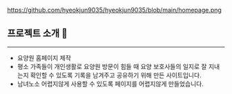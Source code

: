 <https://github.com/hyeokjun9035/hyeokjun9035/blob/main/homepage.png>

## 프로젝트 소개 👋
---
+ 요양원 홈페이지 제작
+ 평소 가족들이 개인생활로 요양원 방문이 힘들 때 요양 보호사들의 일지로 잘 지내는지 확인할 수 있도록 기록을 남겨주고 공유하기 위해 만든 사이트입니다.
+ 남녀노소 어렵지않게 사용할 수 있도록 페이지를 어렵지않게 만들었습니다.
<!--
**hyeokjun9035/hyeokjun9035** is a ✨ _special_ ✨ repository because its `README.md` (this file) appears on your GitHub profile.

Here are some ideas to get you started:

- 🔭 I’m currently working on ...
- 🌱 I’m currently learning ...
- 👯 I’m looking to collaborate on ...
- 🤔 I’m looking for help with ...
- 💬 Ask me about ...
- 📫 How to reach me: ...
- 😄 Pronouns: ...
- ⚡ Fun fact: ...
-->
